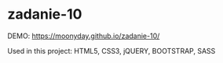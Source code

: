 # zadanie-10

DEMO: https://moonyday.github.io/zadanie-10/

Used in this project: HTML5, CSS3, jQUERY, BOOTSTRAP, SASS
